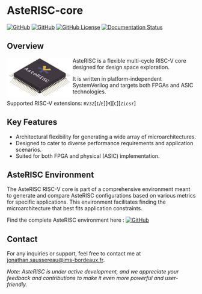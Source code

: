 # AsteRISC-core

[![GitHub](https://img.shields.io/badge/GitHub-AsteRISC-blue.svg?logo=github)](https://github.com/jsaussereau/AsteRISC)
[![GitHub](https://img.shields.io/badge/GitHub-AsteRISC--core-blue.svg?logo=github)](https://github.com/jsaussereau/AsteRISC-core)
[![GitHub License](https://img.shields.io/github/license/jsaussereau/AsteRISC)](https://github.com/jsaussereau/AsteRISC/blob/main/LICENSE)
[![Documentation Status](https://readthedocs.org/projects/asterisc/badge/?version=latest)](https://asterism.readthedocs.io)

## Overview

<img src="docs/images/asterisc_infog.png" align="left" width="175"/>

AsteRISC is a flexible multi-cycle RISC-V core designed for design space exploration. 

It is written in platform-independent SystemVerilog and targets both FPGAs and ASIC technologies.

Supported RISC-V extensions: `RV32`[`I`/`E`][`M`][`C`][`Zicsr`]

## Key Features

- Architectural flexibility for generating a wide array of microarchitectures.
- Designed to cater to diverse performance requirements and application scenarios.
- Suited for both FPGA and physical (ASIC) implementation.

## AsteRISC Environment

The AsteRISC RISC-V core is part of a comprehensive environment meant to generate and compare AsteRISC configurations based on various metrics for specific applications. This environment facilitates finding the microarchitecture that best fits application constraints.

Find the complete AsteRISC environment here : [![GitHub](https://img.shields.io/badge/GitHub-AsteRISC-blue.svg?logo=github)](https://github.com/jsaussereau/AsteRISC)

## Contact

For any inquiries or support, feel free to contact me at jonathan.saussereau@ims-bordeaux.fr.

*Note: AsteRISC is under active development, and we appreciate your feedback and contributions to make it even more powerful and user-friendly.*
